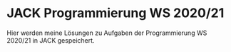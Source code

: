 # JACK Programmierung WS 2020/21

Hier werden meine Lösungen zu Aufgaben der Programmierung WS 2020/21 in JACK gespeichert.